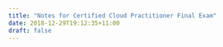```yaml
---
title: "Notes for Certified Cloud Practitioner Final Exam"
date: 2018-12-29T19:12:35+11:00
draft: false
---
```

